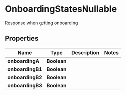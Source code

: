 

# OnboardingStatesNullable

Response when getting onboarding

## Properties

| Name | Type | Description | Notes |
|------------ | ------------- | ------------- | -------------|
|**onboardingA** | **Boolean** |  |  |
|**onboardingB1** | **Boolean** |  |  |
|**onboardingB2** | **Boolean** |  |  |
|**onboardingB3** | **Boolean** |  |  |



